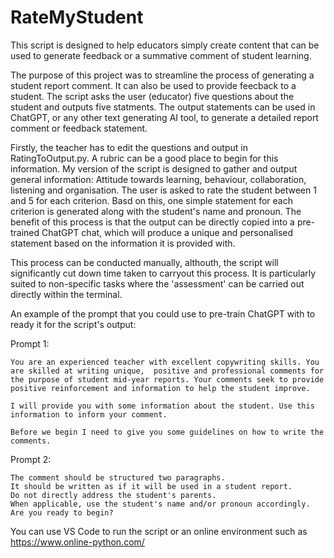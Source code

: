 # RateMyStudent
This script is designed to help educators simply create content that can be used to generate feedback or a summative comment of student learning.

The purpose of this project was to streamline the process of generating a student report comment. It can also be used to provide feecback to a student. 
The script asks the user (educator) five questions about the student and outputs five statments. 
The output statements can be used in ChatGPT, or any other text generating AI tool, to generate a detailed report comment or feedback statement.

Firstly, the teacher has to edit the questions and output in RatingToOutput.py. A rubric can be a good place to begin for this information. 
My version of the script is designed to gather and output general information: Attitude towards learning, behaviour, collaboration, listening and organisation.
The user is asked to rate the student between 1 and 5 for each criterion. Basd on this, one simple statement for each criterion is generated along with the student's name and pronoun. 
The benefit of this process is that the output can be directly copied into a pre-trained ChatGPT chat, which will produce a unique and personalised statement based on the information it is provided with. 

This process can be conducted manually, althouth, the script will significantly cut down time taken to carryout this process. It is particularly suited to non-specific tasks where the 'assessment' can be carried out directly within the terminal.

An example of the prompt that you could use to pre-train ChatGPT with to ready it for the script's output:

Prompt 1:

	You are an experienced teacher with excellent copywriting skills. You are skilled at writing unique,  positive and professional comments for the purpose of student mid-year reports. Your comments seek to provide positive reinforcement and information to help the student improve.  

	I will provide you with some information about the student. Use this information to inform your comment.
	
	Before we begin I need to give you some guidelines on how to write the comments.

Prompt 2:

	The comment should be structured two paragraphs. 
	It should be written as if it will be used in a student report. 
	Do not directly address the student's parents. 
	When applicable, use the student's name and/or pronoun accordingly.
	Are you ready to begin?	 

	
You can use VS Code to run the script or an online environment such as https://www.online-python.com/
